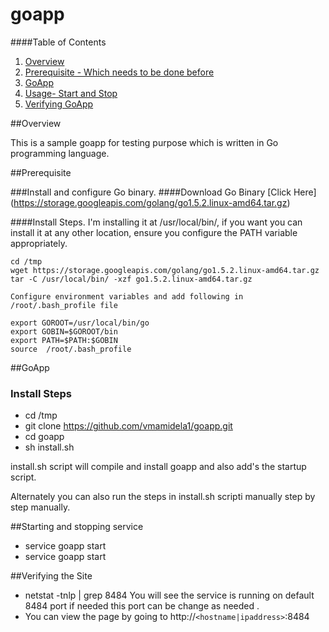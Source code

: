 # goapp

####Table of Contents

1. [Overview](#overview)
2. [Prerequisite - Which needs to be done before](#prerequisite)
3. [GoApp](#goapp)
4. [Usage- Start and Stop](#starting-and-stopping-service)
5. [Verifying GoApp](#verifying-the-site)

##Overview

This is a sample goapp for testing purpose which is written in Go programming language.

##Prerequisite

###Install and  configure Go binary.
####Download Go Binary [Click Here] (https://storage.googleapis.com/golang/go1.5.2.linux-amd64.tar.gz)

####Install Steps.
 I'm installing it at /usr/local/bin/, if you want you can install it at any other location, ensure you configure the PATH variable appropriately.
```
cd /tmp
wget https://storage.googleapis.com/golang/go1.5.2.linux-amd64.tar.gz
tar -C /usr/local/bin/ -xzf go1.5.2.linux-amd64.tar.gz

Configure environment variables and add following in /root/.bash_profile file

export GOROOT=/usr/local/bin/go
export GOBIN=$GOROOT/bin
export PATH=$PATH:$GOBIN
source  /root/.bash_profile
```
##GoApp
### Install Steps
 * cd /tmp
 * git clone https://github.com/vmamidela1/goapp.git
 * cd goapp
 * sh install.sh
 
install.sh script will compile and install goapp and also add's the startup script.

Alternately you can also run the steps in install.sh scripti manually step by step manually.

##Starting and stopping service
- service goapp start
- service goapp start

##Verifying the Site
- netstat -tnlp | grep 8484 
 You will see the service is running on default 8484 port if needed this port can be change as needed .
- You can view the page by going to  http://`<hostname|ipaddress>`:8484

